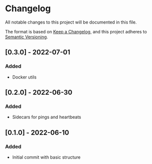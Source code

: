 # Changelog

All notable changes to this project will be documented in this file.

The format is based on [Keep a Changelog](https://keepachangelog.com/en/1.0.0/),
and this project adheres to [Semantic Versioning](https://semver.org/spec/v2.0.0.html).

## [0.3.0] - 2022-07-01
### Added
- Docker utils

## [0.2.0] - 2022-06-30
### Added
- Sidecars for pings and heartbeats

## [0.1.0] - 2022-06-10
### Added
- Initial commit with basic structure
